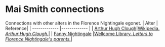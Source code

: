 # Mai Smith connections
Connections with other alters in the Florence Nightingale egonet.
| Alter  | Reference|
| ------------- |------------- |
| [Arthur Hugh Clough](https://github.com/altealo/ArthurHughClough/blob/master/README.md)|[Wikipedia. *Arthur Hugh Clough.*](https://en.wikipedia.org/wiki/Arthur_Hugh_Clough)|
| [Fanny Nightingale](https://github.com/altealo/FannyNightingale/blob/master/README.md)  |[Wellcome Library. *Letters to Florence Nightingale's parents.*](https://wellcomelibrary.org/item/b18309513)|

